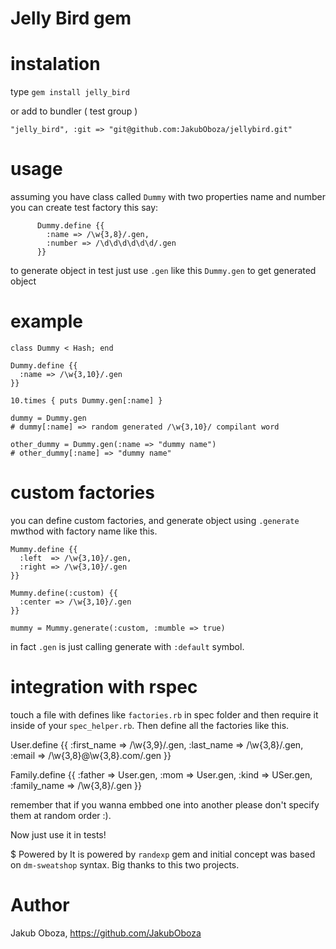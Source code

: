 # Jelly Bird gem

# instalation

type
     `gem install jelly_bird`

or add to bundler ( test group )

    "jelly_bird", :git => "git@github.com:JakubOboza/jellybird.git"

# usage

assuming you have class called `Dummy` with two properties name and number you can create test factory this say:

          Dummy.define {{
            :name => /\w{3,8}/.gen,
            :number => /\d\d\d\d\d\d/.gen
          }}

to generate object in test just use `.gen` like this `Dummy.gen` to get generated object

# example

    class Dummy < Hash; end

    Dummy.define {{
      :name => /\w{3,10}/.gen
    }}

    10.times { puts Dummy.gen[:name] }

    dummy = Dummy.gen
    # dummy[:name] => random generated /\w{3,10}/ compilant word

    other_dummy = Dummy.gen(:name => "dummy name")
    # other_dummy[:name] => "dummy name"

# custom factories
you can define custom factories, and generate object using `.generate` mwthod with factory name like this.

    Mummy.define {{
      :left  => /\w{3,10}/.gen,
      :right => /\w{3,10}/.gen
    }}

    Mummy.define(:custom) {{
      :center => /\w{3,10}/.gen
    }}

    mummy = Mummy.generate(:custom, :mumble => true)

in fact `.gen` is just calling generate with `:default` symbol.

# integration with rspec

touch a file with defines like `factories.rb` in spec folder and then require it inside of your `spec_helper.rb`. Then define all the factories like this.


User.define {{
  :first_name => /\w{3,9}/.gen,
  :last_name  => /\w{3,8}/.gen,
  :email      => /\w{3,8}@\w{3,8}\.com/.gen
}}

Family.define {{
  :father      => User.gen,
  :mom         => User.gen,
  :kind        => USer.gen,
  :family_name => /\w{3,8}/.gen
}}


remember that if you wanna embbed one into another please don't specify them at random order :).

Now just use it in tests!

$ Powered by
  It is powered by `randexp` gem and initial concept was based on `dm-sweatshop` syntax. Big thanks to this two projects.


# Author
  Jakub Oboza, https://github.com/JakubOboza